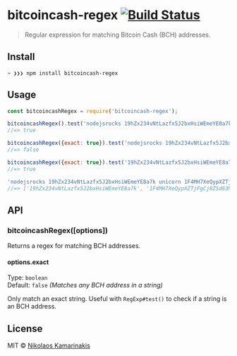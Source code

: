 # bitcoincash-regex [![Build Status](https://travis-ci.org/k4m4/bitcoincash-regex.svg?branch=master)](https://travis-ci.org/k4m4/bitcoincash-regex)

> Regular expression for matching Bitcoin Cash (BCH) addresses.


## Install

```
~ ❯❯❯ npm install bitcoincash-regex
```


## Usage

```js
const bitcoincashRegex = require('bitcoincash-regex');

bitcoincashRegex().test('nodejsrocks 19hZx234vNtLazfx5J2bxHsiWEmeYE8a7k');
//=> true

bitcoincashRegex({exact: true}).test('nodejsrocks 19hZx234vNtLazfx5J2bxHsiWEmeYE8a7k foo');
//=> false

bitcoincashRegex({exact: true}).test('19hZx234vNtLazfx5J2bxHsiWEmeYE8a7k');
//=> true

'nodejsrocks 19hZx234vNtLazfx5J2bxHsiWEmeYE8a7k unicorn 1F4MH7XeQypXZTjFgCj8ZSd63NX8ywTEbG rainbow'.match(bitcoincashRegex());
//=> ['19hZx234vNtLazfx5J2bxHsiWEmeYE8a7k', '1F4MH7XeQypXZTjFgCj8ZSd63NX8ywTEbG']
```


## API

### bitcoincashRegex([options])

Returns a regex for matching BCH addresses.

#### options.exact

Type: `boolean`<br>
Default: `false` *(Matches any BCH address in a string)*

Only match an exact string. Useful with `RegExp#test()` to check if a string is an BCH address.


## License

MIT © [Nikolaos Kamarinakis](https://nikolaskama.me)
